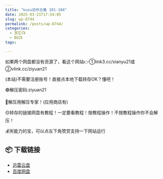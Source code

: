 ```yaml
---
title: "kuzu旧作合集 101-104"
date: 2025-03-21T17:54:05
slug: wp-8744
permalink: /posts/wp-8744/
categories:
  - 其它📺
  - BG📺
tags:

---
```


如果两个网盘都没有资源了，看这个网站👉①link3.cc/xianyu21或②vlink.cc/ziyuan21

(本站)不需要注册账号！直接点本地下载转存OK？懂吧！

🟢解压密码:ziyuan21

🔵解压用解压专家！(应用商店有)

🟡转存的链接网盘有教程！一定要看教程！按教程操作！不按教程操作你不会解压！

💰🈶能力的宝，可以点左下角赞赏支持一下网站运行

## 📦 下载链接
- [迅雷云盘](https://blziyuan21.com/pay-download/8744?key=9e3938dc4a&down_id=0)
- [百度网盘](https://blziyuan21.com/pay-download/8744?key=9e3938dc4a&down_id=1)

